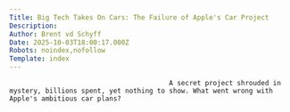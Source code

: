 ```yaml
---
Title: Big Tech Takes On Cars: The Failure of Apple's Car Project
Description: 
Author: Brent vd Schyff
Date: 2025-10-03T18:00:17.000Z
Robots: noindex,nofollow
Template: index
---
```


                                            A secret project shrouded in mystery, billions spent, yet nothing to show. What went wrong with Apple's ambitious car plans?
                                        